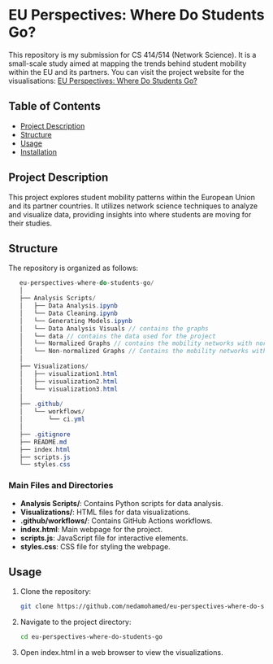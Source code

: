 # EU Perspectives: Where Do Students Go?

This repository is my submission for CS 414/514 (Network Science). It is a small-scale study aimed at mapping the trends behind student mobility within the EU and its partners.
You can visit the project website for the visualisations: [EU Perspectives: Where Do Students Go?](https://nedamohamed.github.io/eu-perspectives-where-do-students-go/)

## Table of Contents
- [Project Description](#project-description)
- [Structure](#structure)
- [Usage](#usage)
- [Installation](#installation)

## Project Description
This project explores student mobility patterns within the European Union and its partner countries. It utilizes network science techniques to analyze and visualize data, providing insights into where students are moving for their studies.

## Structure
The repository is organized as follows:
```csharp
   eu-perspectives-where-do-students-go/
   │
   ├── Analysis Scripts/
   │   ├── Data Analysis.ipynb
   │   └── Data Cleaning.ipynb
   │   └── Generating Models.ipynb
   │   └── Data Analysis Visuals // contains the graphs
   │   └── data // contains the data used for the project
   │   └── Normalized Graphs // contains the mobility networks with normalized values
   │   └── Non-normalized Graphs // Contains the mobility networks with non-normalized values
   │
   ├── Visualizations/
   │   ├── visualization1.html
   │   ├── visualization2.html
   │   └── visualization3.html
   │
   ├── .github/
   │   └── workflows/
   │       └── ci.yml
   │
   ├── .gitignore
   ├── README.md
   ├── index.html
   ├── scripts.js
   └── styles.css
```


### Main Files and Directories
- **Analysis Scripts/**: Contains Python scripts for data analysis.
- **Visualizations/**: HTML files for data visualizations.
- **.github/workflows/**: Contains GitHub Actions workflows.
- **index.html**: Main webpage for the project.
- **scripts.js**: JavaScript file for interactive elements.
- **styles.css**: CSS file for styling the webpage.

## Usage
1. Clone the repository:
   ```bash
   git clone https://github.com/nedamohamed/eu-perspectives-where-do-students-go.git
2. Navigate to the project directory:
   ```bash
   cd eu-perspectives-where-do-students-go
3. Open index.html in a web browser to view the visualizations.

